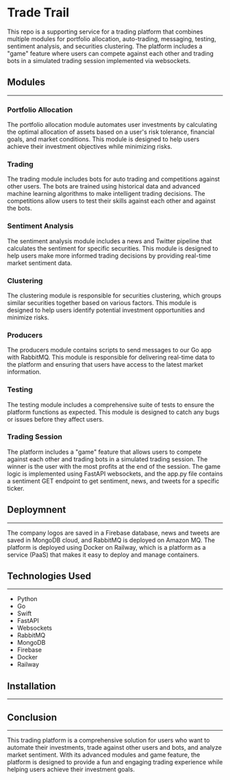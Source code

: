 # Trade Trail

This repo is a supporting service for a trading platform that combines multiple modules for portfolio allocation, auto-trading, messaging, testing, sentiment analysis, and securities clustering. The platform includes a "game" feature where users can compete against each other and trading bots in a simulated trading session implemented via websockets.


## Modules
---
### Portfolio Allocation
The portfolio allocation module automates user investments by calculating the optimal allocation of assets based on a user's risk tolerance, financial goals, and market conditions. This module is designed to help users achieve their investment objectives while minimizing risks.
### Trading
The trading module includes bots for auto trading and competitions against other users. The bots are trained using historical data and advanced machine learning algorithms to make intelligent trading decisions. The competitions allow users to test their skills against each other and against the bots.
### Sentiment Analysis
The sentiment analysis module includes a news and Twitter pipeline that calculates the sentiment for specific securities. This module is designed to help users make more informed trading decisions by providing real-time market sentiment data.
### Clustering
The clustering module is responsible for securities clustering, which groups similar securities together based on various factors. This module is designed to help users identify potential investment opportunities and minimize risks.
### Producers
The producers module contains scripts to send messages to our Go app with RabbitMQ. This module is responsible for delivering real-time data to the platform and ensuring that users have access to the latest market information.
### Testing
The testing module includes a comprehensive suite of tests to ensure the platform functions as expected. This module is designed to catch any bugs or issues before they affect users.
### Trading Session
The platform includes a "game" feature that allows users to compete against each other and trading bots in a simulated trading session. The winner is the user with the most profits at the end of the session. The game logic is implemented using FastAPI websockets, and the app.py file contains a sentiment GET endpoint to get sentiment, news, and tweets for a specific ticker.

## Deploymnent
---
The company logos are saved in a Firebase database, news and tweets are saved in MongoDB cloud, and RabbitMQ is deployed on Amazon MQ. The platform is deployed using Docker on Railway, which is a platform as a service (PaaS) that makes it easy to deploy and manage containers.
## Technologies Used
---
- Python
- Go
- Swift
- FastAPI
- Websockets
- RabbitMQ
- MongoDB
- Firebase
- Docker
- Railway
## Installation
---

## Conclusion
---
This trading platform is a comprehensive solution for users who want to automate their investments, trade against other users and bots, and analyze market sentiment. With its advanced modules and game feature, the platform is designed to provide a fun and engaging trading experience while helping users achieve their investment goals.